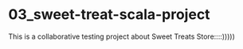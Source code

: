 # 03_sweet-treat-scala-project
This is a collaborative testing project about Sweet Treats Store::::)))))
